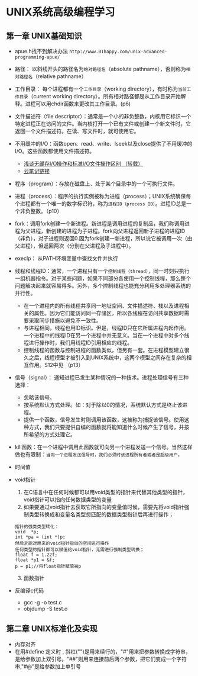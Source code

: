 # UNIX系统高级编程学习

## 第一章 UNIX基础知识
* apue.h找不到解决办法 `http://www.01happy.com/unix-advanced-programming-apue/`
* 路径： 以斜线开头的路径名为`绝对路径名`（absolute pathname），否则称为`相对路径名`（relative pathname）
* 工作目录： 每个进程都有一个`工作目录`（working directory），有时称为`当前工作目录`（current working directory）。所有相对路径都是从工作目录开始解释。进程可以用chdir函数来更改其工作目录。(p6)
* 文件描述符（file descriptor）：通常是一个小的非负整数，内核用它标识一个特定进程正在访问的文件。当内核打开一个已有文件或创建一个新文件时，它返回一个文件描述符。在读、写文件时，就可使用它。
* 不用缓冲的I/O：函数open、read、write、lseek以及close提供了不用缓冲的I/O。这些函数都使用文件描述符。
    * [浅谈无缓存I/O操作和标准I/O文件操作区别 （转载）](https://blog.csdn.net/cowbane/article/details/6630298)
    * [云笔记链接](https://note.youdao.com/share/?id=c9d45b3f69752afa82e6f10ba207f985&type=note#/)
* 程序（program）：存放在磁盘上、处于某个目录中的一个可执行文件。
* 进程（process）：程序的执行实例被称为进程（process）；UNIX系统确保每个进程都有一个唯一的数字标识符，称为`进程ID（process ID）`。进程ID总是一个非负整数。（p10）
* fork：调用fork创建一个新进程。新进程是调用进程的复制品，我们称调用进程为父进程，新创建的进程为子进程。fork向父进程返回新子进程的进程ID（非负），对子进程则返回0.因为fork创建一新进程，所以说它被调用一次（由父进程），但返回两次（分别在父进程及子进程中）。
* execlp： 从PATH环境变量中查找文件并执行
* 线程和线程ID：通常，一个进程只有一个`控制线程（thread）`，同一时刻只执行一组机器指令。对于某些问题，如果不同部分各使用一个控制线程，那么整个问题解决起来就容易得多。另外，多个控制线程也能充分利用多处理器系统的并行性。
    * 在一个进程内的所有线程共享同一地址空间、文件描述符、栈以及进程相关的属性。因为它们能访问同一存储区，所以各线程在访问共享数据时需要采取同步措施以避免不一致性。
    * 与进程相同，线程也用ID标识。但是，线程ID只在它所属进程内起作用。一个进程中的线程ID在另一个进程中并无意义。当在一个进程中对多个线程进行操作时，我们用线程ID引用相应的线程。
    * 控制线程的函数与控制进程的函数类似，但另有一套。在进程模型建立很久之后，线程模型才被引入到UNIX系统中，这两个模型之间存在复杂的相互作用。S12中见 （p13）
* 信号（signal）： 通知进程已发生某种情况的一种技术。进程处理信号有三种选择：
    * 忽略该信号。
    * 按系统默认方式处理。如：对于除以0的情况，系统默认方式是终止该进程。
    * 提供一个函数，信号发生时则调用该函数，这被称为捕捉该信号。使用这种方式，我们只要提供自编的函数就将能知道什么时候产生了信号，并按所希望的方式处理它。
* kill函数：在一个进程中调用此函数就可向另一个进程发送一个信号。当然这样做也有限制：`当向一个进程发送信号时，我们必须时该进程所有者或者是超级用户。`
* 时间值
* void指针
    1. 在C语言中在任何时候都可以用void类型的指针来代替其他类型的指针，void指针可以指向任何数据类型的变量
    2. 如果要通过void指针去获取它所指向的变量值时候，需要先将void指针强制类型转换成和变量名类型想匹配的数据类型指针后再进行操作；

    ```
    指针的强类类型转化：
    void  *p;
    int *pa = (int *)p;
    然后才能对原来的void指针指向的空间进行操作
    任何类型的指针都可以赋值给void指针，无需进行强制类型转换；
    float f = 1.22f;
    float *p1 = &f;
    p = p1;//将float指针赋值被p

    ```
    3. 函数指针
* 反编译c代码
    * gcc -g -o test.c
    * objdump -S test.o

## 第二章 UNIX标准化及实现
* 内存对齐
* 在用#define 定义时 , 斜杠("\")是用来续行的，"#"用来把参数转换成字符串，是给参数加上双引号。"##"则用来连接前后两个参数，把它们变成一个字符串,"#@"是给参数加上单引号